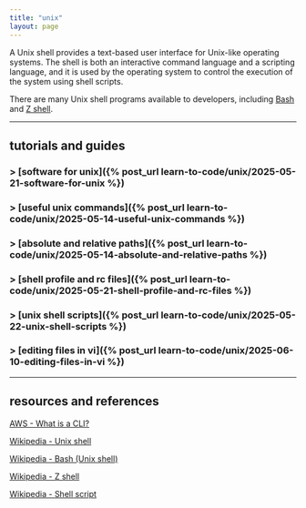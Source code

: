 ```yaml
---
title: "unix"
layout: page
---
```


A Unix shell provides a text-based user interface for Unix-like operating systems.
The shell is both an interactive command language and a scripting language, and it is used by the operating system to control the execution of the system using shell scripts.

There are many Unix shell programs available to developers, including
[Bash](https://en.wikipedia.org/wiki/Bash_(Unix_shell))
and
[Z shell](https://en.wikipedia.org/wiki/Z_shell).

----

## tutorials and guides

### > [software for unix]({% post_url learn-to-code/unix/2025-05-21-software-for-unix %})

### > [useful unix commands]({% post_url learn-to-code/unix/2025-05-14-useful-unix-commands %})

### > [absolute and relative paths]({% post_url learn-to-code/unix/2025-05-14-absolute-and-relative-paths %})

### > [shell profile and rc files]({% post_url learn-to-code/unix/2025-05-21-shell-profile-and-rc-files %})

### > [unix shell scripts]({% post_url learn-to-code/unix/2025-05-22-unix-shell-scripts %})

### > [editing files in vi]({% post_url learn-to-code/unix/2025-06-10-editing-files-in-vi %})

----

## resources and references

[AWS - What is a CLI?](https://aws.amazon.com/what-is/cli/)

[Wikipedia - Unix shell](https://en.wikipedia.org/wiki/Unix_shell)

[Wikipedia - Bash (Unix shell)](https://en.wikipedia.org/wiki/Bash_(Unix_shell))

[Wikipedia - Z shell](https://en.wikipedia.org/wiki/Z_shell)

[Wikipedia - Shell script](https://en.wikipedia.org/wiki/Shell_script)
